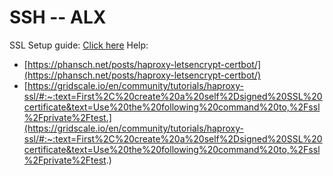 # SSH -- ALX

SSL Setup guide: [Click here](https://certbot.eff.org/instructions)
Help:

- [https://phansch.net/posts/haproxy-letsencrypt-certbot/](https://phansch.net/posts/haproxy-letsencrypt-certbot/)
- [https://gridscale.io/en/community/tutorials/haproxy-ssl/#:~:text=First%2C%20create%20a%20self%2Dsigned%20SSL%20certificate&text=Use%20the%20following%20command%20to,%2Fssl%2Fprivate%2Ftest.](https://gridscale.io/en/community/tutorials/haproxy-ssl/#:~:text=First%2C%20create%20a%20self%2Dsigned%20SSL%20certificate&text=Use%20the%20following%20command%20to,%2Fssl%2Fprivate%2Ftest.)
